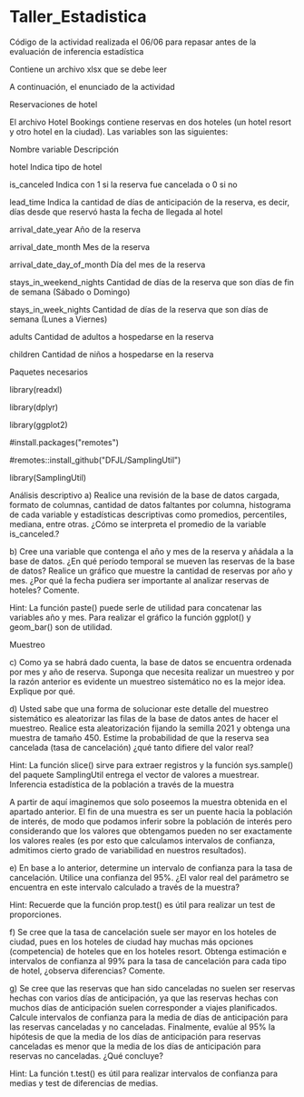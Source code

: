 # Taller_Estadistica
Código de la actividad realizada el 06/06 para repasar antes de la evaluación de inferencia estadística

Contiene un archivo xlsx que se debe leer

A continuación, el enunciado de la actividad

Reservaciones de hotel

El archivo Hotel Bookings contiene reservas en dos hoteles (un hotel resort y otro hotel en la ciudad). Las variables son las siguientes:

Nombre variable 	Descripción

hotel 	Indica tipo de hotel

is_canceled 	Indica con 1 si la reserva fue cancelada o 0 si no

lead_time 	Indica la cantidad de días de anticipación de la reserva, es decir, días desde que reservó hasta la fecha de llegada al hotel

arrival_date_year 	Año de la reserva

arrival_date_month 	Mes de la reserva

arrival_date_day_of_month 	Día del mes de la reserva

stays_in_weekend_nights 	Cantidad de días de la reserva que son días de fin de semana (Sábado o Domingo)

stays_in_week_nights 	Cantidad de días de la reserva que son días de semana (Lunes a Viernes)

adults 	Cantidad de adultos a hospedarse en la reserva

children 	Cantidad de niños a hospedarse en la reserva

Paquetes necesarios

library(readxl)

library(dplyr)

library(ggplot2)

#install.packages("remotes")

#remotes::install_github("DFJL/SamplingUtil")

library(SamplingUtil)


Análisis descriptivo
a) Realice una revisión de la base de datos cargada, formato de columnas, cantidad de datos faltantes por columna, histograma de cada variable y 
estadísticas descriptivas como promedios, percentiles, mediana, entre otras. ¿Cómo se interpreta el promedio de la variable is_canceled.?

b) Cree una variable que contenga el año y mes de la reserva y añádala a la base de datos. ¿En qué período temporal se mueven las reservas de 
la base de datos? Realice un gráfico que muestre la cantidad de reservas por año y mes. ¿Por qué la fecha pudiera ser importante 
al analizar reservas de hoteles? Comente.

Hint: La función paste() puede serle de utilidad para concatenar las variables año y mes. 
Para realizar el gráfico la función ggplot() y geom_bar() son de utilidad.

Muestreo

c) Como ya se habrá dado cuenta, la base de datos se encuentra ordenada por mes y año de reserva. Suponga que necesita realizar un muestreo 
y por la razón anterior es evidente un muestreo sistemático no es la mejor idea. Explique por qué.

d) Usted sabe que una forma de solucionar este detalle del muestreo sistemático es aleatorizar las filas de la base de datos antes de hacer el muestreo. 
Realice esta aleatorización fijando la semilla 2021 y obtenga una muestra de tamaño 450. Estime la probabilidad de que la reserva sea cancelada 
(tasa de cancelación) ¿qué tanto difiere del valor real?

Hint: La función slice() sirve para extraer registros y la función sys.sample() del paquete SamplingUtil entrega el vector de valores a muestrear.
Inferencia estadística de la población a través de la muestra

A partir de aquí imaginemos que solo poseemos la muestra obtenida en el apartado anterior. El fin de una muestra es ser un puente hacia 
la población de interés, de modo que podamos inferir sobre la población de interés pero considerando que los valores que obtengamos 
pueden no ser exactamente los valores reales (es por esto que calculamos intervalos de confianza, admitimos cierto grado de variabilidad 
en nuestros resultados).

e) En base a lo anterior, determine un intervalo de confianza para la tasa de cancelación. Utilice una confianza del 95%. 
¿El valor real del parámetro se encuentra en este intervalo calculado a través de la muestra?

Hint: Recuerde que la función prop.test() es útil para realizar un test de proporciones.

f) Se cree que la tasa de cancelación suele ser mayor en los hoteles de ciudad, pues en los hoteles de ciudad hay muchas más opciones 
(competencia) de hoteles que en los hoteles resort. Obtenga estimación e intervalos de confianza al 99% para la tasa de cancelación 
para cada tipo de hotel, ¿observa diferencias? Comente.

g) Se cree que las reservas que han sido canceladas no suelen ser reservas hechas con varios días de anticipación,
ya que las reservas hechas con muchos días de anticipación suelen corresponder a viajes planificados. 
Calcule intervalos de confianza para la media de días de anticipación para las reservas canceladas y no canceladas. 
Finalmente, evalúe al 95% la hipótesis de que la media de los días de anticipación para reservas canceladas es menor 
que la media de los días de anticipación para reservas no canceladas. ¿Qué concluye?

Hint: La función t.test() es útil para realizar intervalos de confianza para medias y test de diferencias de medias.
